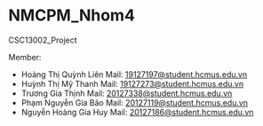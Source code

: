 # NMCPM_Nhom4
 CSC13002_Project

Member:
* Hoàng Thị Quỳnh Liên Mail: 19127197@student.hcmus.edu.vn
* Huỳnh Thị Mỹ Thanh Mail: 19127273@student.hcmus.edu.vn
* Trương Gia Thịnh Mail: 20127338@student.hcmus.edu.vn
* Phạm Nguyễn Gia Bảo Mail: 20127119@student.hcmus.edu.vn
* Nguyễn Hoàng Gia Huy Mail: 20127186@student.hcmus.edu.vn
